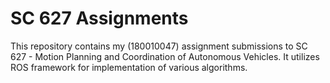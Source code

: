 # SC 627 Assignments
This repository contains my (180010047) assignment submissions to SC 627 - Motion Planning and Coordination of Autonomous Vehicles. It utilizes ROS framework for implementation of various algorithms.
